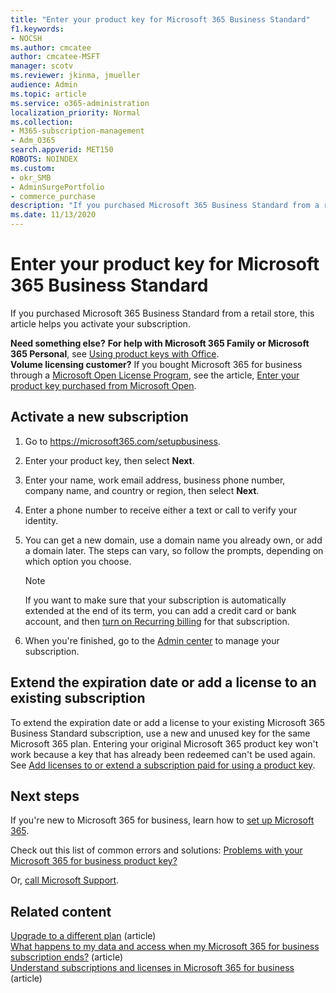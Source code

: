 ```yaml
---
title: "Enter your product key for Microsoft 365 Business Standard"
f1.keywords:
- NOCSH
ms.author: cmcatee
author: cmcatee-MSFT
manager: scotv
ms.reviewer: jkinma, jmueller
audience: Admin
ms.topic: article
ms.service: o365-administration
localization_priority: Normal
ms.collection: 
- M365-subscription-management 
- Adm_O365
search.appverid: MET150
ROBOTS: NOINDEX
ms.custom: 
- okr_SMB
- AdminSurgePortfolio
- commerce_purchase
description: "If you purchased Microsoft 365 Business Standard from a retail store, learn how to redeem the product key and activate your subscription." 
ms.date: 11/13/2020
---
```


# Enter your product key for Microsoft 365 Business Standard

If you purchased Microsoft 365 Business Standard from a retail store, this article helps you activate your subscription.
  
 **Need something else?**
 **For help with Microsoft 365 Family or Microsoft 365 Personal**, see [Using product keys with Office](https://support.microsoft.com/office/12a5763a-d45c-4685-8c95-a44500213759.aspx).  
 **Volume licensing customer?** If you bought Microsoft 365 for business through a [Microsoft Open License Program](https://go.microsoft.com/fwlink/p/?LinkID=613298), see the article, [Enter your product key purchased from Microsoft Open](purchases-from-microsoft-open.md).
  
## Activate a new subscription

1. Go to <a href="https://go.microsoft.com/fwlink/p/?LinkId=839911" target="_blank">https://microsoft365.com/setupbusiness</a>.

2. Enter your product key, then select **Next**.

3. Enter your name, work email address, business phone number, company name, and country or region, then select **Next**.

4. Enter a phone number to receive either a text or call to verify your identity.

5. You can get a new domain, use a domain name you already own, or add a domain later. The steps can vary, so follow the prompts, depending on which option you choose.

    > [!NOTE]
    > If you want to make sure that your subscription is automatically extended at the end of its term, you can add a credit card or bank account, and then [turn on Recurring billing](subscriptions/renew-your-subscription.md#turn-recurring-billing-off-or-on) for that subscription.

6. When you're finished, go to the <a href="https://go.microsoft.com/fwlink/p/?linkid=2024339" target="_blank">Admin center</a> to manage your subscription.

## Extend the expiration date or add a license to an existing subscription

To extend the expiration date or add a license to your existing Microsoft 365 Business Standard subscription, use a new and unused key for the same Microsoft 365 plan. Entering your original Microsoft 365 product key won't work because a key that has already been redeemed can't be used again. See [Add licenses to or extend a subscription paid for using a product key](licenses/add-licenses-using-product-key.md).

## Next steps

If you're new to Microsoft 365 for business, learn how to [set up Microsoft 365](../admin/setup/setup.md).

Check out this list of common errors and solutions: [Problems with your Microsoft 365 for business product key?](product-key-errors-and-solutions.md)
  
Or, [call Microsoft Support](../business-video/get-help-support.md).

## Related content

[Upgrade to a different plan](./subscriptions/upgrade-to-different-plan.md) (article)\
[What happens to my data and access when my Microsoft 365 for business subscription ends?](./subscriptions/what-if-my-subscription-expires.md) (article)\
[Understand subscriptions and licenses in Microsoft 365 for business](./licenses/subscriptions-and-licenses.md) (article)
